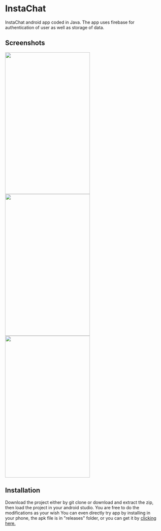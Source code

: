 # InstaChat
InstaChat android app coded in Java. The app uses firebase for authentication of user as well as storage of data. 

## Screenshots
<img src="https://github.com/gtiwari912/Whatsapp-Clone/blob/master/Screenshots/ss2.png" width="275" height="460"> 
<img src="https://github.com/gtiwari912/Whatsapp-Clone/blob/master/Screenshots/ss4.png" width="275" height="460">
<img src="https://github.com/gtiwari912/Whatsapp-Clone/blob/master/Screenshots/ss1.png" width="275" height="460">

## Installation

Download the project either by git clone or download and extract the zip, then load the project in your android studio. You are free to do the modifications as your wish
You can even directly try app by installing in your phone, the apk file is in "releases" folder, or you can get it by <a href="https://github.com/gtiwari912/Whatsapp-Clone/blob/master/app/release/app-release.apk">clicking here.</a> 
